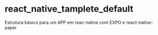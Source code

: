 # react_native_tamplete_default
Estrutura básico para um APP em reac-native com EXPO e react-native-paper
